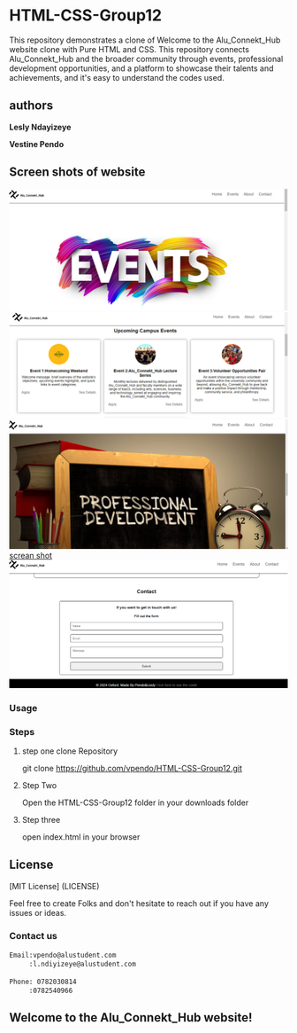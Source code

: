# HTML-CSS-Group12
This repository demonstrates a clone of Welcome to the Alu_Connekt_Hub website clone with Pure HTML and CSS. This repository connects Alu_Connekt_Hub and the broader community through events, professional development opportunities, and a platform to showcase their talents and achievements, and it's easy to understand the codes used.

## authors
**Lesly Ndayizeye**

**Vestine Pendo**

## Screen shots of website
![screan shot](screenshot/event1.png)
![screan shot](screenshot/event2.png)
![screan shot](screenshot/event3.png)
[screan shot](screenshot/event4.png)
![screan shot](screenshot/event6.png)

### Usage
### Steps
1.  step one clone Repository

     git clone https://github.com/vpendo/HTML-CSS-Group12.git

2. Step Two

    Open the HTML-CSS-Group12 folder in your downloads folder

3. Step three

    open index.html in your browser
## License
   [MIT License] (LICENSE)

   Feel free to create Folks and don't hesitate to reach out if you have any issues or ideas.
### Contact us
    Email:vpendo@alustudent.com
         :l.ndiyizeye@alustudent.com

    Phone: 0782030814
         :0782540966
         
## Welcome to the Alu_Connekt_Hub website! 


